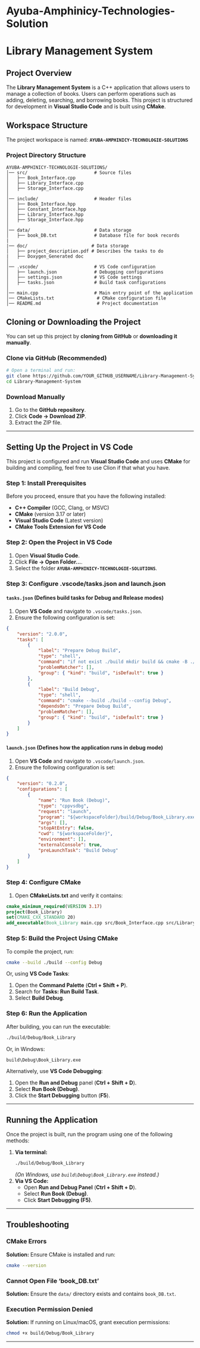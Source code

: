 # Ayuba-Amphinicy-Technologies-Solution
# Library Management System

## Project Overview
The **Library Management System** is a C++ application that allows users to manage a collection of books. Users can perform operations such as adding, deleting, searching, and borrowing books. This project is structured for development in **Visual Studio Code** and is built using **CMake**.

## Workspace Structure
The project workspace is named:
**`AYUBA-AMPHINICY-TECHNOLOGIE-SOLUTIONS`**

###  Project Directory Structure
```
AYUBA-AMPHINICY-TECHNOLOGIE-SOLUTIONS/
│── src/                         # Source files
│   ├── Book_Interface.cpp
│   ├── Library_Interface.cpp
│   ├── Storage_Interface.cpp
│
│── include/                     # Header files
│   ├── Book_Interface.hpp
│   ├── Constant_Interface.hpp
│   ├── Library_Interface.hpp
│   ├── Storage_Interface.hpp
│
│── data/                        # Data storage
│   ├── book_DB.txt              # Database file for book records
|
|── doc/                        # Data storage
│   ├── project_description.pdf # Describes the tasks to do
|   ├── Doxygen_Generated doc   
│
│── .vscode/                     # VS Code configuration
│   ├── launch.json              # Debugging configurations
│   ├── settings.json            # VS Code settings
│   ├── tasks.json               # Build task configurations
│
│── main.cpp                     # Main entry point of the application
│── CMakeLists.txt                # CMake configuration file
│── README.md                     # Project documentation
```

##  Cloning or Downloading the Project
You can set up this project by **cloning from GitHub** or **downloading it manually**.

### **Clone via GitHub** (Recommended)
```sh
# Open a terminal and run:
git clone https://github.com/YOUR_GITHUB_USERNAME/Library-Management-System.git
cd Library-Management-System
```

### **Download Manually**
1. Go to the **GitHub repository**.
2. Click **Code → Download ZIP**.
3. Extract the ZIP file.

---

## Setting Up the Project in VS Code
This project is configured and run **Visual Studio Code** and uses **CMake** for building and compiling, feel free to use Clion if that what you have.

### **Step 1: Install Prerequisites**
Before you proceed, ensure that you have the following installed:
- **C++ Compiler** (GCC, Clang, or MSVC)
- **CMake** (version 3.17 or later)
- **Visual Studio Code** (Latest version)
- **CMake Tools Extension for VS Code**

### **Step 2: Open the Project in VS Code**
1. Open **Visual Studio Code**.
2. Click **File → Open Folder...**.
3. Select the folder **`AYUBA-AMPHINICY-TECHNOLOGIE-SOLUTIONS`**.

### **Step 3: Configure .vscode/tasks.json and launch.json**
#### `tasks.json` (Defines build tasks for Debug and Release modes)
1. Open **VS Code** and navigate to `.vscode/tasks.json`.
2. Ensure the following configuration is set:
```json
{
    "version": "2.0.0",
    "tasks": [
        {
            "label": "Prepare Debug Build",
            "type": "shell",
            "command": "if not exist ./build mkdir build && cmake -B ./build -DCMAKE_BUILD_TYPE=Debug",
            "problemMatcher": [],
            "group": { "kind": "build", "isDefault": true }
        },
        {
            "label": "Build Debug",
            "type": "shell",
            "command": "cmake --build ./build --config Debug",
            "dependsOn": "Prepare Debug Build",
            "problemMatcher": [],
            "group": { "kind": "build", "isDefault": true }
        }
    ]
}
```
####  `launch.json` (Defines how the application runs in debug mode)
1. Open **VS Code** and navigate to `.vscode/launch.json`.
2. Ensure the following configuration is set:
```json
{
    "version": "0.2.0",
    "configurations": [
        {
            "name": "Run Book (Debug)",
            "type": "cppvsdbg",
            "request": "launch",
            "program": "${workspaceFolder}/build/Debug/Book_Library.exe",
            "args": [],
            "stopAtEntry": false,
            "cwd": "${workspaceFolder}",
            "environment": [],
            "externalConsole": true,
            "preLaunchTask": "Build Debug"
        }
    ]
}
```

### **Step 4: Configure CMake**
1. Open **CMakeLists.txt** and verify it contains:
```cmake
cmake_minimum_required(VERSION 3.17)
project(Book_Library)
set(CMAKE_CXX_STANDARD 20)
add_executable(Book_Library main.cpp src/Book_Interface.cpp src/Library_Interface.cpp src/Storage_Interface.cpp)
```

### **Step 5: Build the Project Using CMake**
To compile the project, run:
```sh
cmake --build ./build --config Debug
```
Or, using **VS Code Tasks**:
1. Open the **Command Palette** (**Ctrl + Shift + P**).
2. Search for **Tasks: Run Build Task**.
3. Select **Build Debug**.

### **Step 6: Run the Application**
After building, you can run the executable:
```sh
./build/Debug/Book_Library
```
Or, in Windows:
```sh
build\Debug\Book_Library.exe
```

Alternatively, use **VS Code Debugging**:
1. Open the **Run and Debug** panel (**Ctrl + Shift + D**).
2. Select **Run Book (Debug)**.
3. Click the **Start Debugging** button (**F5**).

---

##  Running the Application
Once the project is built, run the program using one of the following methods:
1. **Via terminal:**
   ```sh
   ./build/Debug/Book_Library
   ```
   *(On Windows, use `build\Debug\Book_Library.exe` instead.)*
2. **Via VS Code:**
   - Open **Run and Debug Panel** (**Ctrl + Shift + D**).
   - Select **Run Book (Debug)**.
   - Click **Start Debugging (F5)**.

---

## Troubleshooting
###  **CMake Errors**
**Solution:** Ensure CMake is installed and run:
```sh
cmake --version
```

###  **Cannot Open File ‘book_DB.txt’**
**Solution:** Ensure the `data/` directory exists and contains `book_DB.txt`.

###  **Execution Permission Denied**
**Solution:** If running on Linux/macOS, grant execution permissions:
```sh
chmod +x build/Debug/Book_Library
```

---

